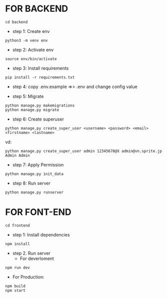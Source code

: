 # FOR BACKEND
```
cd backend
```

- step 1: Create env
```
python3 -m venv env
```

- step 2: Activate env
```
source env/bin/activate
```

- step 3: Install requirements
```
pip install -r requirements.txt
```

- step 4: copy .env.example =>> .env and change config value

- step 5: Migrate
```
python manage.py makemigrations
python manage.py migrate
```

- step 6: Create superuser
```
python manage.py create_super_user <username> <password> <email> <firstname> <lastname>
```

vd:
```
python manage.py create_super_user admin 12345678@X admin@vn.sprite.jp Admin Admin
```

- step 7: Apply Permission
```
python manage.py init_data
```

- step 8: Run server
```
python manage.py runserver
```

# FOR FONT-END
```
cd frontend
```

- step 1: Install dependencies
```
npm install
```

- step 2. Run server
  * For deverloment
```
npm run dev
```

  * For Production:
```
npm build
npm start
```
